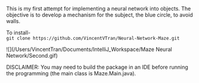 This is my first attempt for implementing a neural network into objects. The objective is to develop a mechanism for the subject, the blue circle, to avoid walls.

To install- <br/>
`git clone https://github.com/VincentVTran/Neural-Network-Maze.git`

![](/Users/VincentTran/Documents/IntelliJ_Workspace/Maze Neural Network/Second.gif)


DISCLAIMER:
You may need to build the package in an IDE before running the programming (the main class is Maze.Main.java).
